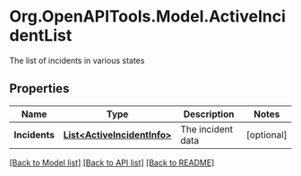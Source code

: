 # Org.OpenAPITools.Model.ActiveIncidentList
The list of incidents in various states
## Properties

Name | Type | Description | Notes
------------ | ------------- | ------------- | -------------
**Incidents** | [**List&lt;ActiveIncidentInfo&gt;**](ActiveIncidentInfo.md) | The incident data | [optional] 

[[Back to Model list]](../README.md#documentation-for-models) [[Back to API list]](../README.md#documentation-for-api-endpoints) [[Back to README]](../README.md)

